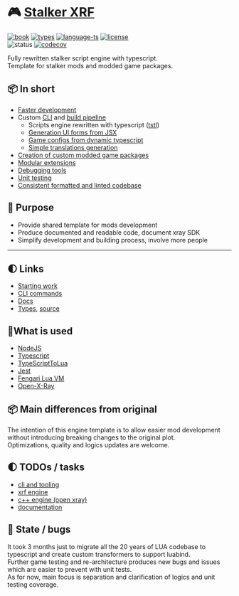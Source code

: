 # 🎮 [Stalker XRF](README.md)

[![book](https://img.shields.io/badge/docs-book-blue.svg?style=flat)](https://xray-forge.github.io/stalker-xrf-book)
[![types](https://img.shields.io/badge/docs-types-blue.svg?style=flat)](https://xray-forge.github.io/xray-16-types/index.html)
[![language-ts](https://img.shields.io/badge/language-typescript-blue.svg?style=flat)](https://github.com/xray-forge/stalker-xrf-engine/search?l=typescript)
[![license](https://img.shields.io/badge/license-MIT-blue.svg?style=flat)](https://github.com/Neloreck/dreamstate/blob/master/LICENSE)
<br/>
![status](https://github.com/xray-forge/stalker-xrf-engine/actions/workflows/build_and_test.yml/badge.svg)
[![codecov](https://codecov.io/gh/xray-forge/stalker-xrf-engine/graph/badge.svg?token=4D1ZLNG8YJ)](https://codecov.io/gh/xray-forge/stalker-xrf-engine)

<p>
Fully rewritten stalker script engine with typescript. <br/>
Template for stalker mods and modded game packages. <br/>
</p>

## 📦 In short

- [Faster development](https://xray-forge.github.io/stalker-xrf-book/xrf/developing/developing.html)
- Custom [CLI](https://xray-forge.github.io/stalker-xrf-book/xrf/cli/cli.html) and [build pipeline](https://xray-forge.github.io/stalker-xrf-book/xrf/building/building.html)
  - Scripts engine rewritten with typescript ([tstl](https://typescripttolua.github.io/docs/getting-started))
  - [Generation UI forms from JSX](https://xray-forge.github.io/stalker-xrf-book/xrf/building/building_forms.html)
  - [Game configs from dynamic typescript](https://xray-forge.github.io/stalker-xrf-book/xrf/building/building_configs.html)
  - [Simple translations generation](https://xray-forge.github.io/stalker-xrf-book/xrf/building/building_translations.html)
- [Creation of custom modded game packages](https://xray-forge.github.io/stalker-xrf-book/xrf/packaging.html)
- [Modular extensions](https://xray-forge.github.io/stalker-xrf-book/extensions/extensions.html)
- [Debugging tools](https://xray-forge.github.io/stalker-xrf-book/xrf/debugging.html)
- [Unit testing](https://xray-forge.github.io/stalker-xrf-book/xrf/testing.html)
- [Consistent formatted and linted codebase](https://xray-forge.github.io/stalker-xrf-book/xrf/formatting_and_linting.html)

## 📍 Purpose

- Provide shared template for mods development
- Produce documented and readable code, document xray SDK
- Simplify development and building process, involve more people

---

## 🌓 Links

- [Starting work](https://xray-forge.github.io/stalker-xrf-book/xrf/installation.html)
- [CLI commands](https://xray-forge.github.io/stalker-xrf-book/xrf/cli/commands.html)
- [Docs](https://xray-forge.github.io/stalker-xrf-book/general/general.html)
- [Types](https://xray-forge.github.io/xray-16-types/modules.html), [source](https://github.com/xray-forge/xray-16-types)

## 📌What is used

- [NodeJS](https://nodejs.org/en/)
- [Typescript](https://www.typescriptlang.org/)
- [TypeScriptToLua](https://typescripttolua.github.io/docs/getting-started)
- [Jest](https://jestjs.io/)
- [Fengari Lua VM](https://github.com/fengari-lua/fengari)
- [Open-X-Ray](https://github.com/OpenXRay/xray-16)

## 📦 Main differences from original

The intention of this engine template is to allow easier mod development without introducing breaking changes to the original plot. <br/>
Optimizations, quality and logics updates are welcome.

## 🌓 TODOs / tasks

- [cli and tooling](https://github.com/orgs/xray-forge/projects/3)
- [xrf engine](https://github.com/orgs/xray-forge/projects/4)
- [c++ engine (open xray)](https://github.com/orgs/xray-forge/projects/6)
- [documentation](https://github.com/orgs/xray-forge/projects/5)

## 🧰 State / bugs

It took 3 months just to migrate all the 20 years of LUA codebase to typescript and create custom transformers to support luabind. <br/>
Further game testing and re-architecture produces new bugs and issues which are easier to prevent with unit tests. <br/>
As for now, main focus is separation and clarification of logics and unit testing coverage.
